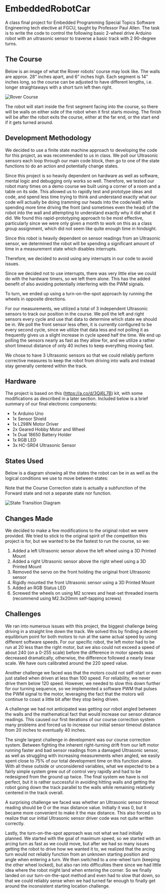 # EmbeddedRobotCar
A class final project for Embedded Programming Special Topics Software Engineering tech elective at FGCU, taught by Professor Paul Allen. The task is to write the code to control the following basic 2-wheel drive Arduino robot with an ultrasonic sensor to traverse a basic track with 2 90-degree turns.
<!--
Here is our robot, including the modifications we made to it:
![Robot](picture url)-->

## The Course
Below is an image of what the Rover robots’ course may look like.  The walls are approx. 28” inches apart, and 6” inches high.  Each segment is 14” inches long, so the course can be adjusted to have different lengths, i.e. longer straightaways with a short turn left then right.

![Rover Course](https://github.com/jordankooyman/EmbeddedRobotCar/blob/main/Pictures/Course.png)

The robot will start inside the first segment facing into the course, so there will be walls on either side of the robot when it first starts moving.  The finish will be after the robot exits the course, either at the far end, or the start end if it gets turned around.

## Development Methodology
We decided to use a finite state machine approach to developing the code for this project, as was recommended to us in class. We poll our Ultrasonic sensors each loop through our main code block, then go to one of the state functions to do an action and potentially change states.

Since this project is so heavily dependent on hardware as well as software, mental logic and debugging only works so well.
Therefore, we tested our robot many times on a demo course we built using a corner of a room and a table on its side.
This allowed us to rapidly test and prototype ideas and code, and spend less time trying to think and understand exactly what our code will actually be doing (ramming our heads into the code/wall) while spending more time driving the front (and sometimes even the head) of the robot into the wall and attempting to understand exactly why it did what it did. We found this rapid-prototyping approach to be most effective, particularly since we were only given a month to work on this as a class group assignment, which did not seem like quite enough time in hindsight.

Since this robot is heavily dependent on sensor readings from an Ultrasonic sensor, we determined the robot will be spending a significant amount of time in a measurement state which disables interrupts.

Therefore, we decided to avoid using any interrupts in our code to avoid issues.

Since we decided not to use interrupts, there was very little else we could do with the hardware timers, so we left them alone. This has the added benefit of also avoiding potentially interfering with the PWM signals.

To turn, we ended up using a turn-on-the-spot approach by running the wheels in opposite directions.

For our measurements, we utilized a total of 3 independent Ultrasonic sensors to track our position in the course. We poll the left and right sensors every cycle and use that data to determine which state we should be in. We poll the front sensor less often, it is currently configured to be every second cycle, since we utilize that data less and not polling it as frequently gives us a slight increase in cycle speed half the time. We end up polling the sensors nearly as fast as they allow for, and we utilize a rather short timeout distance of only 40 inches to keep everything moving fast.

We chose to have 3 Ultrasonic sensors so that we could reliably perform corrective measures to keep the robot from driving into walls and instead stay generally centered within the track.

## Hardware
The project is based on this (https://a.co/d/3Qj6L7B) kit, with some modifications as described in a later section. Included below is a brief summary of our final electronic components:
- 1x Arduino Uno
- 1x Sensor Shield
- 1x L298N Motor Driver
- 2x Geared Hobby Motor and Wheel
- 1x Dual 18650 Battery Holder
- 1x RGB LED
- 3x HC-SR04 Ultrasonic Sensor


## States Used
Below is a diagram showing all the states the robot can be in as well as the logical conditions we use to move between states:

Note that the Course Correction state is actually a subfunction of the Forward state and not a separate state nor function.

![State Transition Diagram](https://github.com/jordankooyman/EmbeddedRobotCar/blob/main/Pictures/Final%20State%20Diagram.jpg)

## Changes Made
We decided to make a few modifications to the original robot we were provided.
We tried to stick to the original spirit of the competition this project is for, but we wanted to be the fastest to run the course, so we:
1. Added a left Ultrasonic sensor above the left wheel using a 3D Printed Mount
2. Added a right Ultrasonic sensor above the right wheel using a 3D Printed Mount
3. Removed the servo on the front holding the original front Ultrasonic sensor
4. Rigidly mounted the front Ultrasonic sensor using a 3D Printed Mount
5. Added an RGB Status LED
6. Screwed the wheels on using M2 screws and heat-set threaded inserts (recommend using M2.3x20mm self-tapping screws)

<!--## Demo
Below is a video of one of our final test runs, demonstrating how we tested our robot throughout development.
[![Video Thumbnail](https://example.com/thumbnail.jpg)](https://www.youtube.com/watch?v=VIDEO_ID)

Below is the video of our robot running the actual course during the final competition.
[![Video Thumbnail](https://example.com/thumbnail.jpg)](https://www.youtube.com/watch?v=VIDEO_ID)-->

## Challenges
We ran into numerous issues with this project, the biggest challenge being driving in a straight line down the track. We solved this by finding a decent equilibrium point for both motors to run at the same actual speed by using different software speeds. For our specific robot, the left motor had to be run at 20 less than the right motor, but we also could not exceed a speed of about 240 (on a 0-255 scale) before the difference in motor speeds was decreased dramatically, otherwise, the difference followed a nearly linear scale. We have ours calibrated around the 220 speed value.

Another challenge we faced was that the motors could not self-start or even just stalled when driven at less than 100 speed. For reliability, we never drive them below 120 speed. However, we needed to slow this down further for our turning sequence, so we implemented a software PWM that pulses the PWM signal to the motor, leveraging the fact that the motors will continue to coast a little bit after they stop being driven.

A challenge we had not anticipated was getting our robot angled between the walls and the mathematical fact that would increase our sensor distance readings. This caused our first iterations of our course correction system many problems and forced us to increase our initial sensor timeout distance from 20 inches to eventually 40 inches.

The single largest challenge in development was our course correction system. Between fighting the inherent right-turning drift from our left motor running faster and bad sensor readings from a damaged Ultrasonic sensor, as well as struggling with increasing measurements when angled, we easily spent close to 75% of our total development time on this function alone. With all these outside or unconsidered variables, what we expected to be a fairly simple system grew out of control very rapidly and had to be redesigned from the ground up twice. The final system we have is not perfect, but it is rather successful in avoiding hitting walls and getting the robot going down the track parallel to the walls while remaining relatively centered in the track overall.

A surprising challenge we faced was whether an Ultrasonic sensor timeout reading should be 0 or the max distance value. Initially it was 0, but it became more convenient to make it the max distance. This also forced us to realize that our initial Ultrasonic sensor driver code was not quite written correctly.

Lastly, the turn-on-the-spot approach was not what we had initially planned. We started with the goal of maximum speed, so we started with an arcing turn as fast as we could move, but after we had so many issues getting the robot to drive how we wanted it to, we realized that the arcing turn would not reliably function from an unknown starting position and angle when entering a turn. We then switched to a one-wheel turn (keeping the other wheel locked), but also ran into difficulties there since we had little idea where the robot might land when entering the corner. So we finally landed on our turn-on-the-spot method and even had to slow that down, so that we could reliably sense when we had turned far enough to finally get around the inconsistent starting location challenge.
